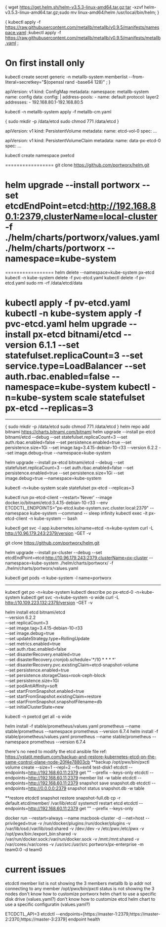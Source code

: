 <!-- In case you do not have helm here is the installation procedure, as I will be using helm later on: -->
{
wget https://get.helm.sh/helm-v3.5.3-linux-amd64.tar.gz;tar -xzvf helm-v3.5.3-linux-amd64.tar.gz;sudo mv linux-amd64/helm /usr/local/bin/helm;
}

<!-- MetalLB: I will be using MetalLB to provide an IP address to an etcd instance. Portworx requires an externally reachable etcd for its kvdb when implemented in a disaggregated architecture.
To install MetalLB: -->
{
kubectl apply -f https://raw.githubusercontent.com/metallb/metallb/v0.9.5/manifests/namespace.yaml ;kubectl apply -f https://raw.githubusercontent.com/metallb/metallb/v0.9.5/manifests/metallb.yaml ;
# On first install only
kubectl create secret generic -n metallb-system memberlist --from-literal=secretkey="$(openssl rand -base64 128)" ;
}

<!-- I then create and apply the following configmap where a set of available IPs is declared for use by MetalLB. -->
apiVersion: v1
kind: ConfigMap
metadata:
  namespace: metallb-system
  name: config
data:
  config: |
    address-pools:
    - name: default
      protocol: layer2
      addresses:
      - 192.168.80.1-192.168.80.5

<!-- I then apply this to the Kubernetes storage cluster: -->
kubectl -n metallb-system apply -f metallb-cm.yaml


<!-- ETCD CLUSTER: As indicated I need an Etcd instance in order to install Portworx. I will use the bitnami helm chart and local storage from the worker nodes. On each of these workers I create a folder and assign permissions: -->
{
sudo mkdir -p  /data/etcd
sudo chmod 771 /data/etcd
}

apiVersion: v1
kind: PersistentVolume
metadata:
  name: etcd-vol-0
spec:
...

<!-- I can now create my three persistent volume claims using this definition file: -->
apiVersion: v1
kind: PersistentVolumeClaim
metadata:
  name: data-px-etcd-0
spec:
...

<!-- I create a separate namespace for my Portworx Etcd instance: -->
kubectl create namespace pxetcd

<!-- and then apply the pvc definition file therein: -->


<!-- now add the Bitnami Helm repo and deploy the etcd cluster to the pxectd namespace. Etcd will use the three PVC created in the prior steps: -->

=================
git clone https://github.com/portworx/helm.git

helm upgrade --install portworx --set etcdEndPoint=etcd:http://192.168.80.1:2379,clusterName=local-cluster -f ./helm/charts/portworx/values.yaml  ./helm/charts/portworx --namespace=kube-system
=======================
=================
helm delete --namespace=kube-system px-etcd
kubectl -n kube-system delete -f pvc-etcd.yaml
kubectl delete -f pv-etcd.yaml
sudo rm -rf /data/etcd/data

kubectl apply -f pv-etcd.yaml
kubectl -n kube-system apply -f pvc-etcd.yaml
helm upgrade --install px-etcd bitnami/etcd --version 6.1.1 --set statefulset.replicaCount=3 --set service.type=LoadBalancer --set auth.rbac.enabled=false --namespace=kube-system
kubectl -n=kube-system scale statefulset px-etcd --replicas=3
==========================
********
{
sudo mkdir -p  /data/etcd
sudo chmod 771 /data/etcd
}
helm repo add bitnami https://charts.bitnami.com/bitnami
helm upgrade --install px-etcd bitnami/etcd --debug --set statefulset.replicaCount=3 --set auth.rbac.enabled=false --set persistence.enabled=true --set persistence.size=1Gi --set image.tag=3.4.15-debian-10-r33 --version 6.2.2 --set image.debug=true --namespace=kube-system 

helm upgrade --install px-etcd bitnami/etcd --debug --set statefulset.replicaCount=3 --set auth.rbac.enabled=false --set persistence.enabled=true --set persistence.size=1Gi --set image.debug=true --namespace=kube-system 

kubectl -n=kube-system scale statefulset px-etcd --replicas=3

kubectl run px-etcd-client --restart='Never' --image docker.io/bitnami/etcd:3.4.15-debian-10-r33 --env ETCDCTL_ENDPOINTS="px-etcd.kube-system.svc.cluster.local:2379" --namespace kube-system --command -- sleep infinity
kubectl exec -it px-etcd-client -n kube-system -- bash

kubectl get svc -l app.kubernetes.io/name=etcd -n=kube-system
curl -L http://10.96.179.243:2379/version -GET -v

git clone https://github.com/portworx/helm.git

helm upgrade --install px-cluster --debug --set etcdEndPoint=etcd:http://10.96.179.243:2379,clusterName=px-cluster  --namespace=kube-system ./helm/charts/portworx/ -f ./helm/charts/portworx/values.yaml

kubectl get pods -n kube-system -l name=portworx

*******


kubectl get po -n=kube-system
kubectl describe po px-etcd-0 -n=kube-system
kubectl get svc -n=kube-system -o wide
curl -L http://10.109.223.132:2379/version -GET -v


helm install etcd bitnami/etcd \
--version 6.2.2 \
--set replicaCount=3 \
--set image.tag=3.4.15-debian-10-r33 \
--set image.debug=true \
--set updateStrategy.type=RollingUpdate \
--set metrics.enabled=true \
--set auth.rbac.enabled=false \
--set disasterRecovery.enabled=true \
--set disasterRecovery.cronjob.schedule='*/10 * * * *' \
--set disasterRecovery.pvc.existingClaim=etcd-snapshot-volume \
--set persistence.enabled=true \
--set persistence.storageClass=rook-ceph-block \
--set persistence.size=1Gi \
--set podAntiAffinity=soft \
--set startFromSnapshot.enabled=true \
--set startFromSnapshot.existingClaim=restore \
--set startFromSnapshot.snapshotFilename=db \
--set initialClusterState=new 

<!-- After a few minutes our etcd is up and running and visible on the assigned LoadBalancer IP by metallb (192.168.1.40): -->
kubectl -n pxetcd get all -o wide

helm install -f stable/prometheus/values.yaml prometheus --name stable/prometheus --namespace prometheus --version 6.7.4
helm install -f stable/prometheus/values.yaml prometheus --name stable/prometheus --namespace prometheus --version 6.7.4


there's no need to modify the etcd ansible file
ref: https://ystatit.medium.com/backup-and-restore-kubernetes-etcd-on-the-same-control-plane-node-20f4e78803cb
**backup
/opt/pwx/bin/pxctl volume create --size=1 --repl=2 --fs=ext4 test-disk1
etcdctl --endpoints=http://192.168.60.11:2379 get "" --prefix --keys-only
etcdctl --endpoints=http://192.168.60.11:2379 member list -w table
etcdctl --endpoints=http://192.168.60.11:2379 snapshot save snapshot.db
etcdctl --endpoints=http://0.0.0.0:2379 snapshot status snapshot.db -w table

**restore
etcdctl snapshot restore snapshot-full.db 
cp -r default.etcd/member/ /var/lib/etcd/
systemctl restart etcd
etcdctl --endpoints=http://192.168.60.11:2379 get "" --prefix --keys-only

docker run --restart=always --name macbook-cluster -d --net=host --privileged=true -v /run/docker/plugins:/run/docker/plugins -v /var/lib/osd:/var/lib/osd:shared -v /dev:/dev -v /etc/pwx:/etc/pwx -v /opt/pwx/bin:/export_bin:shared -v /var/run/docker.sock:/var/run/docker.sock -v /mnt:/mnt:shared -v /var/cores:/var/cores -v /usr/src:/usr/src portworx/px-enterprise -m team0:0 -d team0

current issues
==============
etcdctl member list is not showing the 3 members
metallb lb ip addr not connecting to any member
/opt/pwx/bin/pxctl status is not showing the 3 nodes
don't know how to customize portworx helm chart to use a specific disk drive (values.yaml?)
don't know how to customize etcd helm chart to use a specific configuratin (values.yaml?)



ETCDCTL_API=3 etcdctl --endpoints=[https://master-1:2379,https://master-2:2370,https://master-3:2379] endpoint health





